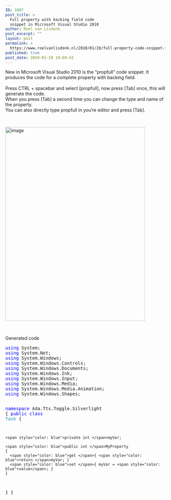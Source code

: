 ```yaml
---
ID: 1007
post_title: >
  Full property with backing field code
  snippet in Microsoft Visual Studio 2010
author: Roel van Lisdonk
post_excerpt: ""
layout: post
permalink: >
  https://www.roelvanlisdonk.nl/2010/01/28/full-property-code-snippet-in-microsoft-visual-studio-2010/
published: true
post_date: 2010-01-28 10:04:42
---
```

<p>New in Microsoft Visual Studio 2010 is the “propfull” code snippet. It produces the code for a complete property with backing field.   <br />    <br />Press CTRL + spacebar and select [propfull], now press [Tab] once, this will generate the code.    <br />When you press [Tab] a second time you can change the type and name of the property.    <br />You can also directly type propfull in you’re editor and press [Tab].</p>  <p>&#160;</p>  <p><a href="http://www.roelvanlisdonk.nl/wp-content/uploads/2010/01/image33.png"><img style="border-bottom: 0px; border-left: 0px; display: inline; border-top: 0px; border-right: 0px" title="image" border="0" alt="image" src="http://www.roelvanlisdonk.nl/wp-content/uploads/2010/01/image_thumb33.png" width="439" height="607" /></a> </p>  <p>&#160;</p>  <p>Generated code</p>  <pre class="code"><span style="color: blue">using </span>System;
<span style="color: blue">using </span>System.Net;
<span style="color: blue">using </span>System.Windows;
<span style="color: blue">using </span>System.Windows.Controls;
<span style="color: blue">using </span>System.Windows.Documents;
<span style="color: blue">using </span>System.Windows.Ink;
<span style="color: blue">using </span>System.Windows.Input;
<span style="color: blue">using </span>System.Windows.Media;
<span style="color: blue">using </span>System.Windows.Media.Animation;
<span style="color: blue">using </span>System.Windows.Shapes;

<span style="color: blue">namespace </span>Ada.Tts.Toggle.Silverlight
{
  <span style="color: blue">public class </span><span style="color: #2b91af">Task
  </span>{


    <span style="color: blue">private int </span>myVar;

    <span style="color: blue">public int </span>MyProperty
    {
      <span style="color: blue">get </span>{ <span style="color: blue">return </span>myVar; }
      <span style="color: blue">set </span>{ myVar = <span style="color: blue">value</span>; }
    }




  }
}</pre>
<a href="http://11011.net/software/vspaste"></a>